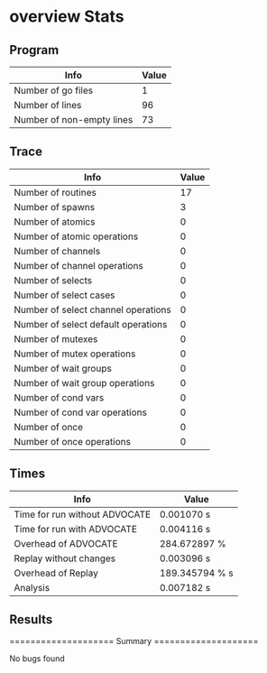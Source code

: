 # overview Stats

## Program
| Info | Value |
| - | - |
| Number of go files | 1 |
| Number of lines | 96 |
| Number of non-empty lines | 73 |


## Trace
| Info | Value |
| - | - |
| Number of routines | 17 |
| Number of spawns | 3 |
| Number of atomics | 0 |
| Number of atomic operations | 0 |
| Number of channels | 0 |
| Number of channel operations | 0 |
| Number of selects | 0 |
| Number of select cases | 0 |
| Number of select channel operations | 0 |
| Number of select default operations | 0 |
| Number of mutexes | 0 |
| Number of mutex operations | 0 |
| Number of wait groups | 0 |
| Number of wait group operations | 0 |
| Number of cond vars | 0 |
| Number of cond var operations | 0 |
| Number of once | 0| 
| Number of once operations | 0 |


## Times
| Info | Value |
| - | - |
| Time for run without ADVOCATE | 0.001070 s |
| Time for run with ADVOCATE | 0.004116 s |
| Overhead of ADVOCATE | 284.672897 % |
| Replay without changes | 0.003096 s |
| Overhead of Replay | 189.345794 % s |
| Analysis | 0.007182 s |


## Results
==================== Summary ====================

No bugs found
